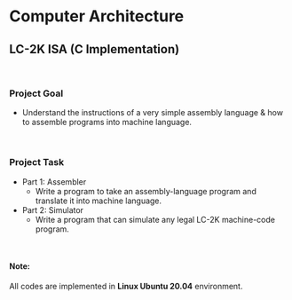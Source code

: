 # **Computer Architecture**

## **LC-2K ISA** (C Implementation)

<br/>

### **Project Goal**
- Understand the instructions of a very simple
assembly language & how to assemble programs into machine language.

<br/>

### **Project Task**
- Part 1: Assembler
    - Write a program to take an assembly-language
program and translate it into machine language.
- Part 2: Simulator
    - Write a program that can simulate any legal
LC-2K machine-code program.

<br/>

#### **Note:**
All codes are implemented in **Linux Ubuntu 20.04** environment.




